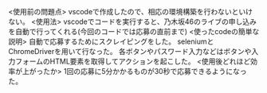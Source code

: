 <使用前の問題点>
  vscodeで作成したので、相応の環境構築を行わないといけない。
  <使用法>
  vscodeでコードを実行すると、乃木坂46のライブの申し込みを自動で行ってくれる(今回のコードでは応募の直前まで)
  <使ったcodeの簡単な説明>
  自動で応募するためにスクレイピングをした。
  seleniumとChromeDriverを用いて行なった。
  各ボタンやパスワード入力などはボタンや入力フォームのHTML要素を取得してアクションを起こした。
  <使用後どれほど効率が上がったか>
  1回の応募に5分かかるものが30秒で応募できるようになった。
